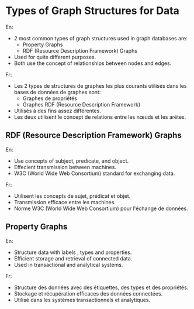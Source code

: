 # Types of Graph Structures for Data
En: 
- 2 most common types of graph structures used in graph databases are:
  - Property Graphs
  - RDF (Resource Description Framework) Graphs
- Used for quite different purposes.
- Both use the concept of relationships between nodes and edges.

Fr:
- Les 2 types de structures de graphes les plus courants utilisés dans les bases de données de graphes sont:
  - Graphes de propriétés
  - Graphes RDF (Resource Description Framework)
- Utilisés à des fins assez différentes.
- Les deux utilisent le concept de relations entre les nœuds et les arêtes.

## RDF (Resource Description Framework) Graphs
En:
- Use concepts of subject, predicate, and object.
- Effecient transmission between machines.
- W3C (World Wide Web Consortium) standard for exchanging data.

Fr:
- Utilisent les concepts de sujet, prédicat et objet.
- Transmission efficace entre les machines.
- Norme W3C (World Wide Web Consortium) pour l'échange de données.

## Property Graphs
En:
- Structure data with labels , types and  properties.
- Efficient storage and retrieval of connected data.
- Used in transactional and analytical systems.

Fr:
- Structure des données avec des étiquettes, des types et des propriétés.
- Stockage et récupération efficaces des données connectées.
- Utilisé dans les systèmes transactionnels et analytiques.